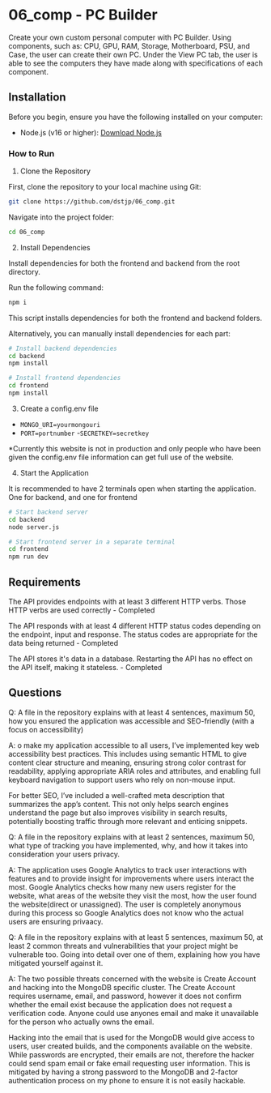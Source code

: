 # 06_comp - PC Builder

Create your own custom personal computer with PC Builder. Using components, such as: CPU, GPU, RAM, Storage, Motherboard, PSU, and Case, the user can create their own PC. Under the View PC tab, the user is able to see the computers they have made along with specifications of each component.

## Installation

Before you begin, ensure you have the following installed on your computer:

- Node.js (v16 or higher): [Download Node.js](https://nodejs.org/en)

### How to Run

1. Clone the Repository

First, clone the repository to your local machine using Git:

```bash
git clone https://github.com/dstjp/06_comp.git
```

Navigate into the project folder:

```bash
cd 06_comp
```

2. Install Dependencies

Install dependencies for both the frontend and backend from the root directory.

Run the following command:

```bash
npm i
```

This script installs dependencies for both the frontend and backend folders.

Alternatively, you can manually install dependencies for each part:

```bash
# Install backend dependencies
cd backend
npm install

# Install frontend dependencies
cd frontend
npm install
```

3. Create a config.env file

- `MONGO_URI=yourmongouri`
- `PORT=portnumber` -`SECRETKEY=secretkey`

\*Currently this website is not in production and only people who have been given the config.env file information can get full use of the website.

4. Start the Application

It is recommended to have 2 terminals open when starting the application. One for backend, and one for frontend

```bash
# Start backend server
cd backend
node server.js

# Start frontend server in a separate terminal
cd frontend
npm run dev
```

## Requirements

The API provides endpoints with at least 3 different HTTP verbs. Those HTTP verbs are used correctly - Completed

The API responds with at least 4 different HTTP status codes depending on the endpoint, input and response. The status codes are appropriate for the data being returned - Completed

The API stores it's data in a database. Restarting the API has no effect on the API itself, making it stateless. - Completed

## Questions

Q: A file in the repository explains with at least 4 sentences, maximum 50, how you ensured the application was accessible and SEO-friendly (with a focus on accessibility)

A: o make my application accessible to all users, I’ve implemented key web accessibility best practices. This includes using semantic HTML to give content clear structure and meaning, ensuring strong color contrast for readability, applying appropriate ARIA roles and attributes, and enabling full keyboard navigation to support users who rely on non-mouse input.

For better SEO, I’ve included a well-crafted meta description that summarizes the app’s content. This not only helps search engines understand the page but also improves visibility in search results, potentially boosting traffic through more relevant and enticing snippets.

Q: A file in the repository explains with at least 2 sentences, maximum 50, what type of tracking you have implemented, why, and how it takes into consideration your users privacy.

A: The application uses Google Analytics to track user interactions with features and to provide insight for improvements where users interact the most. Google Analytics checks how many new users register for the website, what areas of the website they visit the most, how the user found the website(direct or unassigned). The user is completely anonymous during this process so Google Analytics does not know who the actual users are ensuring privaacy.

Q: A file in the repository explains with at least 5 sentences, maximum 50, at least 2 common threats and vulnerabilities that your project might be vulnerable too. Going into detail over one of them, explaining how you have mitigated yourself against it.

A: The two possible threats concerned with the website is Create Account and hacking into the MongoDB specific cluster. The Create Account requires username, email, and password, however it does not confirm whether the email exist because the application does not request a verification code. Anyone could use anyones email and make it unavailable for the person who actually owns the email.

Hacking into the email that is used for the MongoDB would give access to users, user created builds, and the components available on the website. While passwords are encrypted, their emails are not, therefore the hacker could send spam email or fake email requesting user information. This is mitigated by having a strong password to the MongoDB and 2-factor authentication process on my phone to ensure it is not easily hackable.
